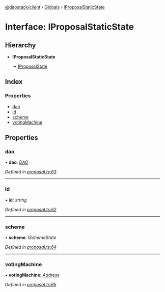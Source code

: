 [@daostack/client](../README.md) › [Globals](../globals.md) › [IProposalStaticState](iproposalstaticstate.md)

# Interface: IProposalStaticState

## Hierarchy

* **IProposalStaticState**

  ↳ [IProposalState](iproposalstate.md)

## Index

### Properties

* [dao](iproposalstaticstate.md#dao)
* [id](iproposalstaticstate.md#id)
* [scheme](iproposalstaticstate.md#scheme)
* [votingMachine](iproposalstaticstate.md#votingmachine)

## Properties

###  dao

• **dao**: *[DAO](../classes/dao.md)*

*Defined in [proposal.ts:63](https://github.com/daostack/client/blob/1bc237e/src/proposal.ts#L63)*

___

###  id

• **id**: *string*

*Defined in [proposal.ts:62](https://github.com/daostack/client/blob/1bc237e/src/proposal.ts#L62)*

___

###  scheme

• **scheme**: *ISchemeState*

*Defined in [proposal.ts:64](https://github.com/daostack/client/blob/1bc237e/src/proposal.ts#L64)*

___

###  votingMachine

• **votingMachine**: *[Address](../globals.md#address)*

*Defined in [proposal.ts:65](https://github.com/daostack/client/blob/1bc237e/src/proposal.ts#L65)*
